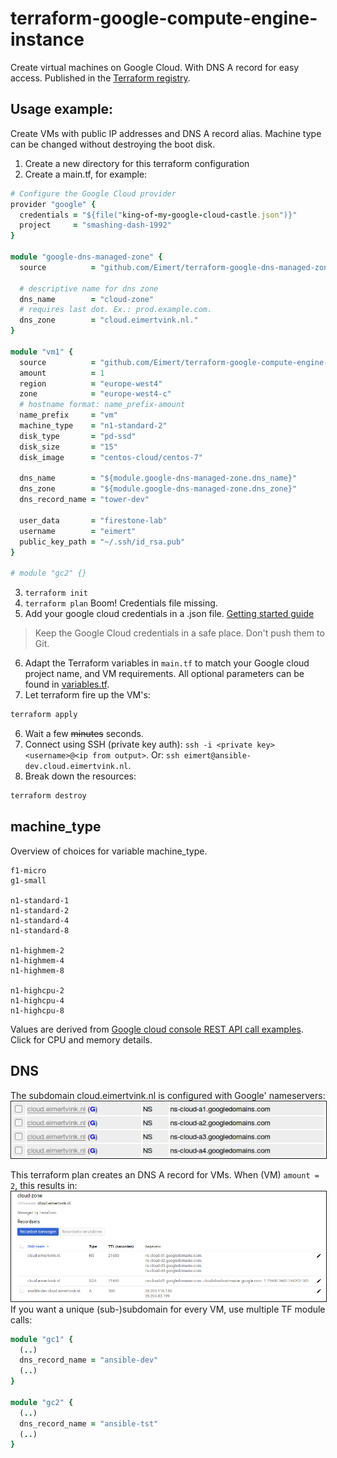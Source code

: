 # terraform-google-compute-engine-instance

Create virtual machines on Google Cloud. With DNS A record for easy access. Published in the [Terraform registry](https://registry.terraform.io/modules/Eimert/compute-engine-instance/).

## Usage example:

Create VMs with public IP addresses and DNS A record alias. Machine type can be changed without destroying the boot disk.

1. Create a new directory for this terraform configuration
2. Create a main.tf, for example:
```ruby
# Configure the Google Cloud provider
provider "google" {
  credentials = "${file("king-of-my-google-cloud-castle.json")}"
  project     = "smashing-dash-1992"
}

module "google-dns-managed-zone" {
  source          = "github.com/Eimert/terraform-google-dns-managed-zone"

  # descriptive name for dns zone
  dns_name        = "cloud-zone"
  # requires last dot. Ex.: prod.example.com.
  dns_zone        = "cloud.eimertvink.nl."
}

module "vm1" {
  source          = "github.com/Eimert/terraform-google-compute-engine-instance"
  amount          = 1
  region          = "europe-west4"
  zone            = "europe-west4-c"
  # hostname format: name_prefix-amount
  name_prefix     = "vm"
  machine_type    = "n1-standard-2"
  disk_type       = "pd-ssd"
  disk_size       = "15"
  disk_image      = "centos-cloud/centos-7"

  dns_name        = "${module.google-dns-managed-zone.dns_name}"
  dns_zone        = "${module.google-dns-managed-zone.dns_zone}"
  dns_record_name = "tower-dev"

  user_data       = "firestone-lab"
  username        = "eimert"
  public_key_path = "~/.ssh/id_rsa.pub"
}

# module "gc2" {}
```
3. ```terraform init```
4. ```terraform plan``` Boom! Credentials file missing.
5. Add your google cloud credentials in a .json file. [Getting started guide](https://www.terraform.io/docs/providers/google/getting_started.html#adding-credentials)

> Keep the Google Cloud credentials in a safe place. Don't push them to Git.

6. Adapt the Terraform variables in `main.tf` to match your Google cloud project name, and VM requirements. All optional parameters can be found in [variables.tf](./variables.tf).
5. Let terraform fire up the VM's:
```bash
terraform apply
```
6. Wait a few ~~minutes~~ seconds.
7. Connect using SSH (private key auth): `ssh -i <private key> <username>@<ip from output>`. Or: `ssh eimert@ansible-dev.cloud.eimertvink.nl`.
8. Break down the resources:
```bash
terraform destroy
```

## machine_type
Overview of choices for variable machine_type.
```
f1-micro
g1-small

n1-standard-1
n1-standard-2
n1-standard-4
n1-standard-8

n1-highmem-2
n1-highmem-4
n1-highmem-8

n1-highcpu-2
n1-highcpu-4
n1-highcpu-8
```
Values are derived from [Google cloud console REST API call examples](https://console.cloud.google.com/compute/instancesAdd). Click for CPU and memory details.

## DNS

The subdomain cloud.eimertvink.nl is configured with Google' nameservers:<br>
<img src="./img/freedns-cloud.eimertvink.nl.png" border="1">

This terraform plan creates an DNS A record for VMs. When (VM) `amount = 2`, this results in:<br>
<img src="./img/console.cloud.google.com-cloud.eimertvink.nl.png" border="1">
<br>
If you want a unique (sub-)subdomain for every VM, use multiple TF module calls:
```ruby
module "gc1" {
  (..)
  dns_record_name = "ansible-dev"
  (..)
}

module "gc2" {
  (..)
  dns_record_name = "ansible-tst"
  (..)
}
```
